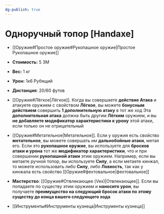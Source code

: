 ```yaml
---
dg-publish: true
---
```

# Одноручный топор [Handaxe]

- [[Оружие#Простое оружие#Рукопашное оружие|Простое Рукопашное оружие]]
- **Стоимость:** 5 ЗМ
- **Вес:** 1 кг
- **Урон:** 1к6 Рубящий
- **Дистанция**: 20/60 футов

- [[Оружие#Лёгкое|Лёгкое]]. Когда вы совершаете **действие Атака** и атакуете оружием с свойством **Лёгкое**, вы можете **бонусным действием** совершить **1 дополнительную атаку** в тот же ход
  Эта **дополнительная атака** должна быть другим **Лёгким** оружием, и вы **не добавляете модификатор характеристики к урону** этой атаки, если только он не отрицательный

- [[Оружие#Метательное|Метательное]]. Если у оружия есть свойство **метательное**, вы можете совершать им **дальнобойные атаки**, метая его. Если это **рукопашное оружие**, вы используете для **бросков атаки и урона** тот же **модификатор характеристики**, что и при совершении **рукопашной атаки** этим оружием. Например, если вы метаете ручной топор, вы используете **Силу**, а если метаете кинжал, то можете использовать либо **Силу**, либо **Ловкость**, так как у кинжала есть свойство [[Оружие#фехтовальное|фехтовальное]]

- **Мастерство**: [[Оружие#Отвлекающее (Vex)|Отвлекающее]]. Если вы попадаете по существу этим оружием и **наносите урон**, вы получаете **преимущество на следующий бросок атаки по этому существу до конца вашего следующего хода**

- [[Инструменты#Инструменты кузнеца|Инструменты кузнеца]]